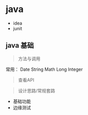 # java

- idea
- junit


## java 基础

>方法与调用

常用： Date String Math Long Integer


>查看API


>设计思路/常规套路

- 基础功能
- 边缘测试